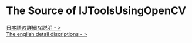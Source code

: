 # The Source of IJToolsUsingOpenCV
[日本語の詳細な説明 - >](https://waku-take-a.github.io/ImageJ%25E3%2581%258B%25E3%2582%2589OpenCV%25E3%2582%2592%25E5%2588%25A9%25E7%2594%25A8%25E3%2581%2597%25E3%2582%2588%25E3%2581%2586%25EF%25BC%2581.html)  
[The english detail discriptions - >](https://waku-take-a.github.io/Let's%2520try%2520OpenCV%2520from%2520ImageJ.html)

